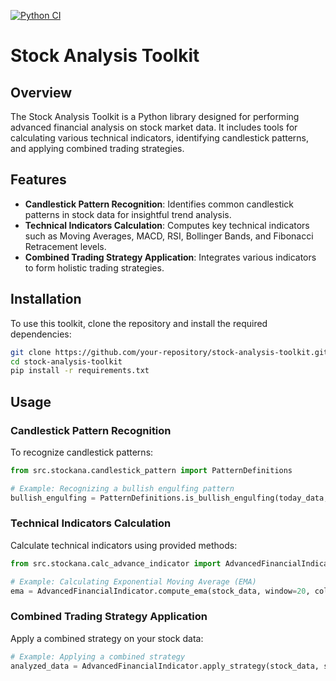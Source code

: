 [![Python CI](https://github.com/PenHsuanWang/stock-analyzer-tool/actions/workflows/main-ci.yml/badge.svg)](https://github.com/PenHsuanWang/stock-analyzer-tool/actions/workflows/main-ci.yml)
# Stock Analysis Toolkit

## Overview
The Stock Analysis Toolkit is a Python library designed for performing advanced financial analysis on stock market data. It includes tools for calculating various technical indicators, identifying candlestick patterns, and applying combined trading strategies.

## Features
- **Candlestick Pattern Recognition**: Identifies common candlestick patterns in stock data for insightful trend analysis.
- **Technical Indicators Calculation**: Computes key technical indicators such as Moving Averages, MACD, RSI, Bollinger Bands, and Fibonacci Retracement levels.
- **Combined Trading Strategy Application**: Integrates various indicators to form holistic trading strategies.

## Installation
To use this toolkit, clone the repository and install the required dependencies:
```bash
git clone https://github.com/your-repository/stock-analysis-toolkit.git
cd stock-analysis-toolkit
pip install -r requirements.txt
```

## Usage

### Candlestick Pattern Recognition
To recognize candlestick patterns:
```python
from src.stockana.candlestick_pattern import PatternDefinitions

# Example: Recognizing a bullish engulfing pattern
bullish_engulfing = PatternDefinitions.is_bullish_engulfing(today_data, yesterday_data)
```

### Technical Indicators Calculation
Calculate technical indicators using provided methods:
```python
from src.stockana.calc_advance_indicator import AdvancedFinancialIndicator

# Example: Calculating Exponential Moving Average (EMA)
ema = AdvancedFinancialIndicator.compute_ema(stock_data, window=20, column='Close')
```

### Combined Trading Strategy Application
Apply a combined strategy on your stock data:
```python
# Example: Applying a combined strategy
analyzed_data = AdvancedFinancialIndicator.apply_strategy(stock_data, short_window=12, long_window=26, volume_window=20)
```
